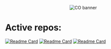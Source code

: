 <div align=center>
  
![CO banner](https://github.com/Creative-Olympics/.github/assets/12165342/226f6cfb-8cfe-4973-afc8-a3b234cd791b)
  
</div>


# Active repos:

[![Readme Card](https://github-readme-stats.vercel.app/api/pin/?username=Creative-Olympics&repo=CO2-Website)](https://github.com/Creative-Olympics/CO2-Website)
[![Readme Card](https://github-readme-stats.vercel.app/api/pin/?username=Creative-Olympics&repo=CO2-Public-Map)](https://github.com/Creative-Olympics/CO2-Public-Map)
[![Readme Card](https://github-readme-stats.vercel.app/api/pin/?username=Creative-Olympics&repo=CO2-Discord-Bot)](https://github.com/Creative-Olympics/CO2-Discord-Bot)
